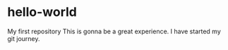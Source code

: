 # hello-world
My first repository
This is gonna be a great experience. I have started my git journey.
